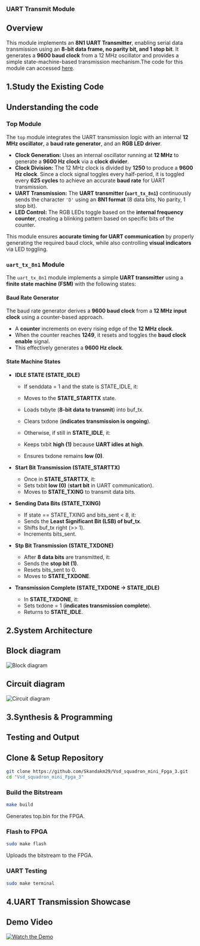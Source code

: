 
### UART Transmit Module

## Overview
This module implements an **8N1 UART Transmitter**, enabling serial data transmission using an **8-bit data frame, no parity bit, and 1 stop bit**. It generates a **9600 baud clock** from a 12 MHz oscillator and provides a simple state-machine-based transmission mechanism.The code for this module can accessed [here](https://github.com/Skandakm29/Vsd_squadron_mini_Fpga_3/blob/main/uart_trx.v).


## **1.Study the Existing Code**

  
## Understanding the code

### **Top Module**
The `top` module integrates the UART transmission logic with an internal **12 MHz oscillator**, a **baud rate generator**, and an **RGB LED driver**.

- **Clock Generation:** Uses an internal oscillator running at **12 MHz** to generate a **9600 Hz clock** via a **clock divider**.
- **Clock Division:** The 12 MHz clock is divided by **1250** to produce a **9600 Hz clock**. Since a clock signal toggles every half-period, it is toggled every **625 cycles** to achieve an accurate **baud rate** for UART transmission.
- **UART Transmission:** The **UART transmitter (`uart_tx_8n1`)** continuously sends the character `'D'` using an **8N1 format** (8 data bits, No parity, 1 stop bit).
- **LED Control:** The RGB LEDs toggle based on the **internal frequency counter**, creating a blinking pattern based on specific bits of the counter.

This module ensures **accurate timing for UART communication** by properly generating the required baud clock, while also controlling **visual indicators** via LED toggling.

### `uart_tx_8n1` Module
The `uart_tx_8n1` module implements a simple **UART transmitter** using a **finite state machine (FSM)** with the following states:

#### **Baud Rate Generator**
The baud rate generator derives a **9600 baud clock** from a **12 MHz input clock** using a counter-based approach.

- A **counter** increments on every rising edge of the **12 MHz clock**.
- When the counter reaches **1249**, it resets and toggles the **baud clock enable** signal.
- This effectively generates a **9600 Hz clock**.
#### **State Machine States**

- **IDLE STATE (STATE_IDLE)**
  - If senddata = 1 and the state is STATE_IDLE, it:
  - Moves to the **STATE_STARTTX** state.
  - Loads txbyte (**8-bit data to transmit**) into buf_tx.
  - Clears txdone (**indicates transmission is ongoing**).

  - Otherwise, if still in **STATE_IDLE**, it:
  - Keeps txbit **high (1)** because **UART idles at high**.
  - Ensures txdone remains **low (0)**.

- **Start Bit Transmission (STATE_STARTTX)**
  - Once in **STATE_STARTTX**, it:
  - Sets txbit **low (0)** (**start bit** in UART communication).
  - Moves to **STATE_TXING** to transmit data bits.

- **Sending Data Bits (STATE_TXING)**
  - If state == STATE_TXING and bits_sent < 8, it:
  - Sends the **Least Significant Bit (LSB) of buf_tx**.
  - Shifts buf_tx right (>> 1).
  - Increments bits_sent.

- **Stp Bit Transmission (STATE_TXDONE)**
  - After **8 data bits** are transmitted, it:
  - Sends the **stop bit (1)**.
  - Resets bits_sent to 0.
  - Moves to **STATE_TXDONE**.

- **Transmission Complete (STATE_TXDONE → STATE_IDLE)**
  - In **STATE_TXDONE**, it:
  - Sets txdone = 1 (**indicates transmission complete**).
  - Returns to **STATE_IDLE**.


## **2.System Architecture** 


## Block diagram

  ![Block diagram](https://github.com/user-attachments/assets/9c0cb07d-d1c9-4dab-aaeb-d002b9b3e716)

## Circuit diagram

  ![Circuit diagram](https://github.com/user-attachments/assets/d52e18ef-c421-4163-a42b-85cfb44e8397)



## **3.Synthesis & Programming** 

## Testing and Output

## **Clone & Setup Repository**
```bash
git clone https://github.com/Skandakm29/Vsd_squadron_mini_Fpga_3.git
cd "Vsd_squadron_mini_Fpga_3"
```

###  Build the Bitstream
```bash
make build
```
 Generates top.bin for the FPGA.

###  **Flash to FPGA**
```bash
sudo make flash
```
Uploads the bitstream to the FPGA.
### **UART Testing**
```bash
sudo make terminal
```

## **4.UART Transmission Showcase**


## Demo Video

[![Watch the Demo](https://github.com/user-attachments/assets/2e41d50e-7fb5-4c2e-9296-9f6e4c054e18)](https://github.com/user-attachments/assets/2e41d50e-7fb5-4c2e-9296-9f6e4c054e18)

</details>

